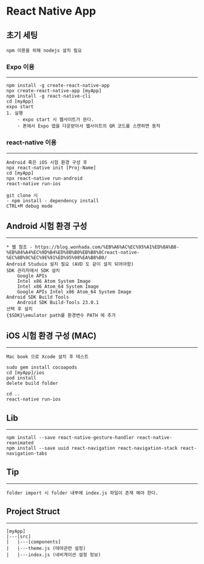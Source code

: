 # React Native App
## 초기 세팅
    npm 이용을 위해 nodejs 설치 필요 

### Expo 이용
----
    npm install -g create-react-native-app
    npx create-react-native-app [myApp]
    npm install -g react-native-cli
    cd [myApp]
    expo start
    1. 실행 
        - expo start 시 웹사이트가 뜬다.
        - 폰에서 Expo 앱을 다운받아서 웹사이트의 QR 코드를 스캔하면 동작 

### react-native 이용
----
    Android 혹은 iOS 시험 환경 구성 후 
    npx react-native init [Proj-Name]
    cd [myApp]
    npx react-native run-android
    react-native run-ios

    git clone 시
    - npm install - dependency install
    CTRL+M debug mode 


## Android 시험 환경 구성
---
    * 웹 참조 - https://blog.wonhada.com/%EB%A6%AC%EC%95%A1%ED%8A%B8-%EB%84%A4%EC%9D%B4%ED%8B%B0%EB%B8%8Creact-native-%EC%8B%9C%EC%9E%91%ED%95%98%EA%B8%B0/
    Android Studuio 설치 필요 (AVD 도 같이 설치 되어야함)
    SDK 관리자에서 SDK 설치 
        Google APIs
        Intel x86 Atom System Image
        Intel x86 Atom_64 System Image
        Google APIs Intel x86 Atom_64 System Image
    Android SDK Build Tools 
        Android SDK Build-Tools 23.0.1
    선택 후 설치 
    {$SDK}\emulator path를 환경변수 PATH 에 추가 

## iOS 시험 환경 구성 (MAC)
---
    Mac book 으로 Xcode 설치 후 테스트 
    
    sudo gem install cocoapods
    cd [myApp]/ios
    pod install 
    delete build folder

    cd ..
    react-native run-ios

## Lib
---
    npm install --save react-native-gesture-handler react-native-reanimated
    npm install --save uuid react-navigation react-navigation-stack react-navigation-tabs
## Tip
---
    folder import 시 folder 내부에 index.js 파일이 존재 해야 한다. 

## Project Struct 
--- 
    [myApp]
    |---[src]
    |   |---[components]
    |   |---theme.js (테마관련 설정)
    |   |---index.js (네비게이션 설정 정보)
    

